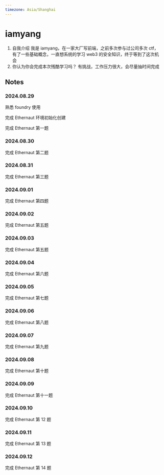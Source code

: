 ```yaml
---
timezone: Asia/Shanghai
---
```


# iamyang

1. 自我介绍
   我是 iamyang，在一家大厂写前端，之前多次参与过公司多次 ctf，有了一些基础概念，一直想系统的学习 web3 的安全知识，终于等到了这次机会
2. 你认为你会完成本次残酷学习吗？
   有挑战，工作压力很大，会尽量抽时间完成

## Notes

<!-- Content_START -->

### 2024.08.29

熟悉 foundry 使用

完成 Ethernaut 环境初始化创建

完成 Ethernaut 第一题

### 2024.08.30

完成 Ethernaut 第二题

### 2024.08.31

完成 Ethernaut 第三题

### 2024.09.01

完成 Ethernaut 第四题

### 2024.09.02

完成 Ethernaut 第五题

### 2024.09.03

完成 Ethernaut 第五题

### 2024.09.04

完成 Ethernaut 第六题

### 2024.09.05

完成 Ethernaut 第七题

### 2024.09.06

完成 Ethernaut 第八题

### 2024.09.07

完成 Ethernaut 第九题

### 2024.09.08

完成 Ethernaut 第十题

### 2024.09.09

完成 Ethernaut 第十一题

### 2024.09.10

完成 Ethernaut 第 12 题

### 2024.09.11

完成 Ethernaut 第 13 题

### 2024.09.12

完成 Ethernaut 第 14 题

<!-- Content_END -->
